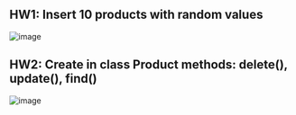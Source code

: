 ## HW1: Insert 10 products with random values
![image](https://user-images.githubusercontent.com/104380929/200171526-18dd9420-fc4a-4028-b574-8b236a4e9c18.png)
## HW2: Create in class Product methods: delete(), update(), find()
![image](https://user-images.githubusercontent.com/104380929/200171589-5d74cca7-682f-4a51-96a4-f0cee84c4047.png)
